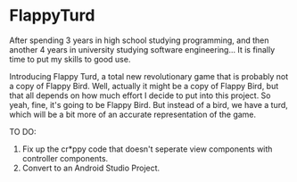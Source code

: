 # FlappyTurd
After spending 3 years in high school studying programming, and then another 4 years in university studying software engineering... It is finally time to put my skills to good use.

Introducing Flappy Turd, a total new revolutionary game that is probably not a copy of Flappy Bird. Well, actually it might be a copy of Flappy Bird, but that all depends on how much effort I decide to put into this project. So yeah, fine, it's going to be Flappy Bird. But instead of a bird, we have a turd, which will be a bit more of an accurate representation of the game.

TO DO:
1) Fix up the cr*ppy code that doesn't seperate view components with controller components.
2) Convert to an Android Studio Project.

